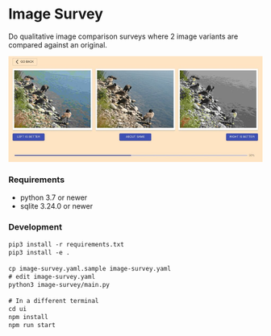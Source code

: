 # Image Survey

Do qualitative image comparison surveys where 2 image variants are compared against an original.

![Example screenshot of the comparison UI.](misc/screenshot-vote.jpg)

### Requirements

* python 3.7 or newer
* sqlite 3.24.0 or newer

### Development

```shell script
pip3 install -r requirements.txt
pip3 install -e .

cp image-survey.yaml.sample image-survey.yaml
# edit image-survey.yaml
python3 image-survey/main.py

# In a different terminal
cd ui
npm install
npm run start
```
